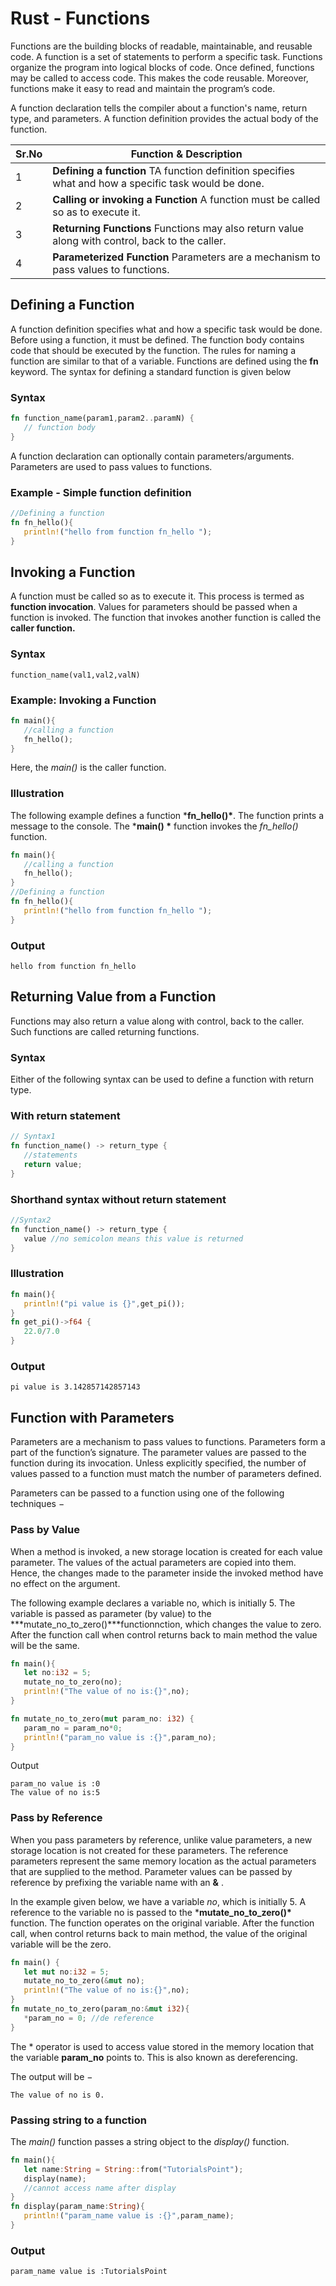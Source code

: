 # Rust - Functions

Functions are the building blocks of readable, maintainable, and reusable code. A function is a set of statements to
perform a specific task. Functions organize the program into logical blocks of code. Once defined, functions may be
called to access code. This makes the code reusable. Moreover, functions make it easy to read and maintain the program’s
code.

A function declaration tells the compiler about a function's name, return type, and parameters. A function definition
provides the actual body of the function.

| Sr.No | Function & Description                                       |
| ----- | ------------------------------------------------------------ |
| 1     | **Defining a function** TA function definition specifies what and how a specific task would be done. |
| 2     | **Calling or invoking a Function** A function must be called so as to execute it. |
| 3     | **Returning Functions** Functions may also return value along with control, back to the caller. |
| 4     | **Parameterized Function** Parameters are a mechanism to pass values to functions. |

## Defining a Function

A function definition specifies what and how a specific task would be done. Before using a function, it must be defined.
The function body contains code that should be executed by the function. The rules for naming a function are similar to
that of a variable. Functions are defined using the **fn** keyword. The syntax for defining a standard function is given
below

### Syntax

```rust
fn function_name(param1,param2..paramN) {
   // function body
}
```

A function declaration can optionally contain parameters/arguments. Parameters are used to pass values to functions.

### Example - Simple function definition

```rust
//Defining a function
fn fn_hello(){
   println!("hello from function fn_hello ");
}
```

## Invoking a Function

A function must be called so as to execute it. This process is termed as **function invocation**. Values for parameters
should be passed when a function is invoked. The function that invokes another function is called the **caller
function.**

### Syntax

```
function_name(val1,val2,valN)
```

### Example: Invoking a Function

```rust
fn main(){
   //calling a function
   fn_hello();
}
```

Here, the *main()* is the caller function.

### Illustration

The following example defines a function ***fn_hello()\***. The function prints a message to the console. The ***main()
\*** function invokes the *fn_hello()* function.

```rust
fn main(){
   //calling a function
   fn_hello();
}
//Defining a function
fn fn_hello(){
   println!("hello from function fn_hello ");
}
```

### Output

```
hello from function fn_hello
```

## Returning Value from a Function

Functions may also return a value along with control, back to the caller. Such functions are called returning functions.

### Syntax

Either of the following syntax can be used to define a function with return type.

### With return statement

```rust
// Syntax1
fn function_name() -> return_type {
   //statements
   return value;
}
```

### Shorthand syntax without return statement

```rust
//Syntax2
fn function_name() -> return_type {
   value //no semicolon means this value is returned
}
```

### lllustration

```rust
fn main(){
   println!("pi value is {}",get_pi());
}
fn get_pi()->f64 {
   22.0/7.0
}
```

### Output

```
pi value is 3.142857142857143
```

## Function with Parameters

Parameters are a mechanism to pass values to functions. Parameters form a part of the function’s signature. The
parameter values are passed to the function during its invocation. Unless explicitly specified, the number of values
passed to a function must match the number of parameters defined.

Parameters can be passed to a function using one of the following techniques −

### Pass by Value

When a method is invoked, a new storage location is created for each value parameter. The values of the actual
parameters are copied into them. Hence, the changes made to the parameter inside the invoked method have no effect on
the argument.

The following example declares a variable no, which is initially 5. The variable is passed as parameter (by value) to
the ***mutate_no_to_zero()\***functionnction, which changes the value to zero. After the function call when control
returns back to main method the value will be the same.

```rust
fn main(){
   let no:i32 = 5;
   mutate_no_to_zero(no);
   println!("The value of no is:{}",no);
}

fn mutate_no_to_zero(mut param_no: i32) {
   param_no = param_no*0;
   println!("param_no value is :{}",param_no);
}
```

Output

```
param_no value is :0
The value of no is:5
```

### Pass by Reference

When you pass parameters by reference, unlike value parameters, a new storage location is not created for these
parameters. The reference parameters represent the same memory location as the actual parameters that are supplied to
the method. Parameter values can be passed by reference by prefixing the variable name with an **&** .

In the example given below, we have a variable *no*, which is initially 5. A reference to the variable no is passed to
the ***mutate_no_to_zero()\*** function. The function operates on the original variable. After the function call, when
control returns back to main method, the value of the original variable will be the zero.

```rust
fn main() {
   let mut no:i32 = 5;
   mutate_no_to_zero(&mut no);
   println!("The value of no is:{}",no);
}
fn mutate_no_to_zero(param_no:&mut i32){
   *param_no = 0; //de reference
}
```

The * operator is used to access value stored in the memory location that the variable **param_no** points to. This is
also known as dereferencing.

The output will be −

```
The value of no is 0.
```

### Passing string to a function

The *main()* function passes a string object to the *display()* function.

```rust
fn main(){
   let name:String = String::from("TutorialsPoint");
   display(name); 
   //cannot access name after display
}
fn display(param_name:String){
   println!("param_name value is :{}",param_name);
}
```

### Output

```
param_name value is :TutorialsPoint
```